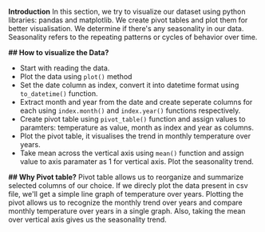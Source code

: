 **Introduction**
In this section, we try to visualize our dataset using python libraries: pandas and matplotlib.
We create pivot tables and plot them for better visualisation.
We determine if there's any seasonality in our data. 
Seasonality refers to the repeating patterns or cycles of behavior over time.

**## How to visualize the Data?**
- Start with reading the data.
- Plot the data using `plot()` method
- Set the date column as index, convert it into datetime format using `to_datetime()` function.
- Extract month and year from the date and create seperate columns for each using `index.month()` and `index.year()` functions respectively.
- Create pivot table using `pivot_table()` function and assign values to paramters: temperature as value, month as index and year as columns.
- Plot the pivot table, it visualises the trend in monthly temperature over years.
- Take mean across the vertical axis using `mean()` function and assign value to axis paramater as 1 for vertical axis. Plot the seasonality trend.

**## Why Pivot table?**
Pivot table allows us to reorganize and summarize selected columns of our choice.
If we direcly plot the data present in csv file, we'll get a simple line graph of temperature over years.
Plotting the pivot allows us to recognize the monthly trend over years and compare monthly temperature over years in a single graph.
Also, taking the mean over vertical axis gives us the seasonality trend.
